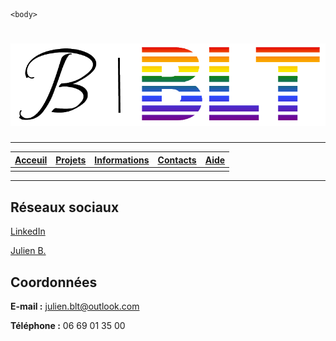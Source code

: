 <!DOCTYPE html>
<html lang="fr">
    <head>
        <script src="https://platform.linkedin.com/badges/js/profile.js" async defer type="text/javascript"></script>
    </head>

    <body>

# ![LOGO](./imgs/JB-BLT%20LOGO%20without%20bg.png)

---

| [Acceuil](.) | [Projets](./projets) | [Informations](./information) | [**Contacts**](./contacts) | [Aide](./aide) |
| :---: | :---: | :---: | :---: | :---: |  
| | | | |

---

## Réseaux sociaux
[LinkedIn](www.linkedin.com/in/julien-balderiotti)

<div class="badge-base LI-profile-badge" data-locale="fr_FR" data-size="medium" data-theme="light" data-type="HORIZONTAL" data-vanity="julien-b-724798218" data-version="v1"><a class="badge-base__link LI-simple-link" href="https://fr.linkedin.com/in/julien-b-724798218?trk=profile-badge">Julien B.</a></div>

## Coordonnées

**E-mail :** julien.blt@outlook.com

**Téléphone :** 06 69 01 35 00

   </body>

</html>
